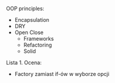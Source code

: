 OOP principles:
- Encapsulation 
- DRY
- Open Close 
    - Frameworks
    - Refactoring
    - Solid

Lista 1. Ocena:
- Factory zamiast if-ów w wyborze opcji
